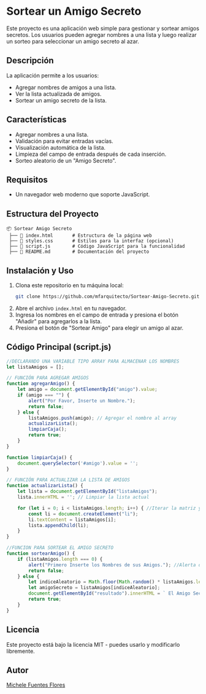 # Sortear un Amigo Secreto

Este proyecto es una aplicación web simple para gestionar y sortear amigos secretos. Los usuarios pueden agregar nombres a una lista y luego realizar un sorteo para seleccionar un amigo secreto al azar.

## Descripción

La aplicación permite a los usuarios:
- Agregar nombres de amigos a una lista.
- Ver la lista actualizada de amigos.
- Sortear un amigo secreto de la lista.

## Características

- Agregar nombres a una lista.
- Validación para evitar entradas vacías.
- Visualización automática de la lista.
- Limpieza del campo de entrada después de cada inserción.
- Sorteo aleatorio de un "Amigo Secreto".

## Requisitos

- Un navegador web moderno que soporte JavaScript.


## Estructura del Proyecto

```
📦 Sortear Amigo Secreto
 ├── 📄 index.html       # Estructura de la página web
 ├── 📄 styles.css       # Estilos para la interfaz (opcional)
 ├── 📄 script.js        # Código JavaScript para la funcionalidad
 ├── 📄 README.md        # Documentación del proyecto
```

## Instalación y Uso

1. Clona este repositorio en tu máquina local:
   ```sh
   git clone https://github.com/mfarquitecto/Sortear-Amigo-Secreto.git
   ```
2. Abre el archivo `index.html` en tu navegador.
3. Ingresa los nombres en el campo de entrada y presiona el botón "Añadir" para agregarlos a la lista.
4. Presiona el botón de "Sortear Amigo" para elegir un amigo al azar.

## Código Principal (script.js)

```javascript
//DECLARANDO UNA VARIABLE TIPO ARRAY PARA ALMACENAR LOS NOMBRES
let listaAmigos = [];

// FUNCIÓN PARA AGREGAR AMIGOS
function agregarAmigo() {
    let amigo = document.getElementById("amigo").value;
    if (amigo === "") {
        alert("Por Favor, Inserte un Nombre.");
        return false;
    } else {
        listaAmigos.push(amigo); // Agregar el nombre al array
        actualizarLista();
        limpiarCaja();
        return true;
    }
}

function limpiarCaja() {
    document.querySelector('#amigo').value = '';
}

// FUNCIÓN PARA ACTUALIZAR LA LISTA DE AMIGOS
function actualizarLista() {
    let lista = document.getElementById("listaAmigos");
    lista.innerHTML = ''; // Limpiar la lista actual

    for (let i = 0; i < listaAmigos.length; i++) { //Iterar la matriz y crear la lista
        const li = document.createElement("li");
        li.textContent = listaAmigos[i];
        lista.appendChild(li);
    }
}

//FUNCION PARA SORTEAR EL AMIGO SECRETO
function sortearAmigo() {
    if (listaAmigos.length === 0) {
        alert("Primero Inserte los Nombres de sus Amigos."); //Alerta de lista vacía
        return false;
    } else {
        let indiceAleatorio = Math.floor(Math.random() * listaAmigos.length); // Índice al azar
        let amigoSecreto = listaAmigos[indiceAleatorio];
        document.getElementById("resultado").innerHTML = ` El Amigo Secreto es: ${amigoSecreto}`; // Mostrar el amigo secreto
        return true;
    }
}
```

## Licencia

Este proyecto está bajo la licencia MIT - puedes usarlo y modificarlo libremente.

## Autor

[Michele Fuentes Flores](https://github.com/mfarquitecto)

